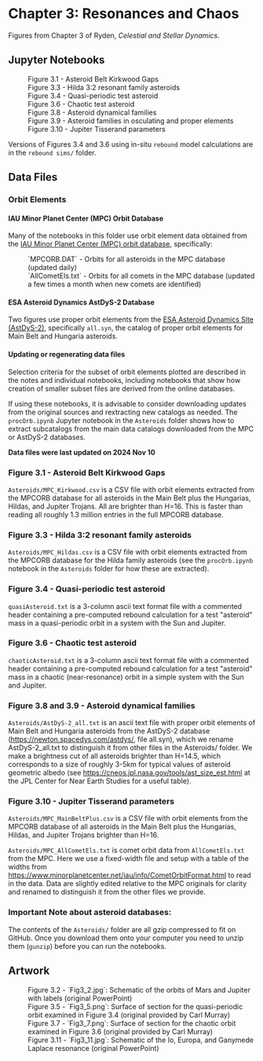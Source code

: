 # Chapter 3: Resonances and Chaos

Figures from Chapter 3 of Ryden, *Celestial and Stellar Dynamics*.

## Jupyter Notebooks

<dl>
    <dd>Figure 3.1 - Asteroid Belt Kirkwood Gaps
    <dd>Figure 3.3 - Hilda 3:2 resonant family asteroids
    <dd>Figure 3.4 - Quasi-periodic test asteroid
    <dd>Figure 3.6 - Chaotic test asteroid
    <dd>Figure 3.8 - Asteroid dynamical families
    <dd>Figure 3.9 - Asteroid families in osculating and proper elements 
    <dd>Figure 3.10 - Jupiter Tisserand parameters
</dl>

Versions of Figures 3.4 and 3.6 using in-situ `rebound` model calculations are in the `rebound sims/` folder.

## Data Files

### Orbit Elements

#### IAU Minor Planet Center (MPC) Orbit Database

Many of the notebooks in this folder use orbit element data obtained from the [IAU Minor Planet Center (MPC) orbit database](https://minorplanetcenter.net/data), 
specifically:
<dl>
   <dd>`MPCORB.DAT` - Orbits for all asteroids in the MPC database (updated daily)</dd>
   <dd>`AllCometEls.txt` - Orbits for all comets in the MPC database (updated a few times a month when new comets are identified)</dd>
</dl>

#### ESA Asteroid Dynamics AstDyS-2 Database

Two figures use proper orbit elements from the [ESA Asteroid Dynamics Site (AstDyS-2)](https://newton.spacedys.com/astdys2), specifically 
`all.syn`, the catalog of proper orbit elements for Main Belt and Hungaria asteroids.

#### Updating or regenerating data files

Selection criteria for the subset of orbit elements plotted are described in the notes and individual notebooks, including notebooks
that show how creation of smaller subset files are derived from the online databases.

If using these notebooks, it is advisable to consider downloading updates from the original sources and rextracting new catalogs as
needed.  The `procOrb.ipynb` Jupyter notebook in the `Asteroids` folder shows how to extract subcatalogs from the main data catalogs
downloaded from the MPC or AstDyS-2 databases.  

**Data files were last updated on 2024 Nov 10**

### Figure 3.1 - Asteroid Belt Kirkwood Gaps

`Asteroids/MPC_Kirkwood.csv` is a CSV file with orbit elements extracted from the MPCORB database for all asteroids in the Main Belt plus the 
Hungarias, Hildas, and Jupiter Trojans. All are brighter than H=16. This is faster than reading all roughly 1.3 million entries in the full MPCORB database.

### Figure 3.3 - Hilda 3:2 resonant family asteroids

`Asteroids/MPC_Hildas.csv` is a CSV file with orbit elements extracted from the MPCORB database for the Hilda family asteroids
(see the `procOrb.ipynb` notebook in the `Asteroids` folder for how these are extracted).

### Figure 3.4 - Quasi-periodic test asteroid

`quasiAsteroid.txt` is a 3-column ascii text format file with a commented header containing a pre-computed rebound calculation for a test "asteroid" mass
in a quasi-periodic orbit in a system with the Sun and Jupiter.

### Figure 3.6 - Chaotic test asteroid

`chaoticAsteroid.txt` is a 3-column ascii text format file with a commented header containing a pre-computed rebound calculation for a test "asteroid" mass
in a chaotic (near-resonance) orbit in a simple system with the Sun and Jupiter.

### Figure 3.8 and 3.9 - Asteroid dynamical families 

`Asteroids/AstDyS-2_all.txt` is an ascii text file with proper orbit elements of Main Belt and Hungaria asteroids from the AstDyS-2 
database (https://newton.spacedys.com/astdys/, file all.syn), which we rename AstDyS-2_all.txt to distinguish it from other files in 
the Asteroids/ folder.  We make a brightness cut of all asteroids brighter than H=14.5, which corresponds to a size of roughly 3-5km 
for typical values of asteroid geometric albedo (see https://cneos.jpl.nasa.gov/tools/ast_size_est.html at the JPL Center for 
Near Earth Studies for a useful table).

### Figure 3.10 - Jupiter Tisserand parameters

`Asteroids/MPC_MainBeltPlus.csv` is a CSV file with orbit elements from the MPCORB database of all asteroids in the Main Belt
plus the Hungarias, Hildas, and Jupiter Trojans brighter than H=16.

`Asteroids/MPC_AllCometEls.txt` is comet orbit data from `AllCometEls.txt` from the MPC. Here we use a fixed-width file and setup
with a table of the widths from https://www.minorplanetcenter.net/iau/info/CometOrbitFormat.html to read in the data.  Data are
slightly edited relative to the MPC originals for clarity and renamed to distinguish it from the other files we provide.

### Important Note about asteroid databases:

The contents of the `Asteroids/` folder are all gzip compressed to fit on GitHub.  Once you download them onto your computer
you need to unzip them (`gunzip`) before you can run the notebooks.

## Artwork

<dl>
    <dd>Figure 3.2 - `Fig3_2.jpg`: Schematic of the orbits of Mars and Jupiter with labels (original PowerPoint)
    <dd>Figure 3.5 - `Fig3_5.png`: Surface of section for the quasi-periodic orbit examined in Figure 3.4 (original provided by Carl Murray)
    <dd>Figure 3.7 - `Fig3_7.png`: Surface of section for the chaotic orbit examined in Figure 3.6 (original provided by Carl Murray)
    <dd>Figure 3.11 - `Fig3_11.jpg`: Schematic of the Io, Europa, and Ganymede Laplace resonance (original PowerPoint)
</dl>

